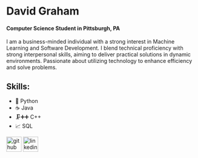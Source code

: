 # David Graham
#### Computer Science Student in Pittsburgh, PA
I am a business-minded individual with a strong interest in Machine Learning and Software Development. I blend technical proficiency with strong interpersonal skills, aiming to deliver practical solutions in dynamic environments. Passionate about utilizing technology to enhance efficiency and solve problems.



## Skills: 
- 🐍 Python
- ☕️ Java
- 🗜️➕➕ C++
- 📈 SQL



[<img src='https://cdn.jsdelivr.net/npm/simple-icons@3.0.1/icons/github.svg' alt='github' height='40'>](https://github.com/DevJGraham)  [<img src='https://cdn.jsdelivr.net/npm/simple-icons@3.0.1/icons/linkedin.svg' alt='linkedin' height='40'>]([https://www.linkedin.com/in/www.linkedin.com/in/davidgraham-cs/](https://www.linkedin.com/in/davidgraham-cs/))  

